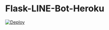 # Flask-LINE-Bot-Heroku

<a href="https://heroku.com/deploy?template=https://github.com/wang84802/Flask-LINE-Bot-Heroku/tree/main">
  <img src="https://www.herokucdn.com/deploy/button.svg" alt="Deploy">
</a>

